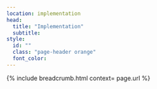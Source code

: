 ```yaml
---
location: implementation
head:
  title: "Implementation"
  subtitle:
style:
  id: ""
  class: "page-header orange"
  font_color:
---
```

{% include breadcrumb.html context= page.url %}
